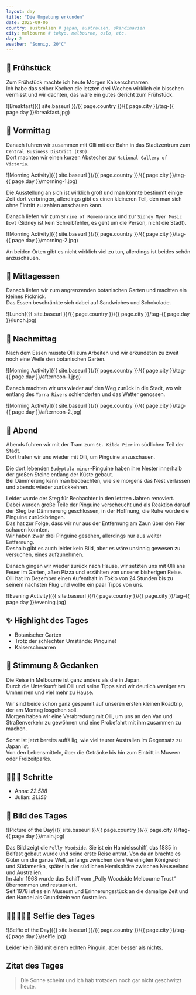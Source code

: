 ```yaml
---
layout: day
title: "Die Umgebung erkunden" 
date: 2025-09-06
country: australien # japan, australien, skandinavien
city: melbourne # tokyo, melbourne, oslo, etc.
day: 2
weather: "Sonnig, 20°C"
---
```


## 🥐 Frühstück

Zum Frühstück machte ich heute Morgen Kaiserschmarren.  
Ich habe das selber Kochen die letzten drei Wochen wirklich ein bisschen vermisst und wir dachten, das wäre ein gutes Gericht zum Frühstück. 

![Breakfast]({{ site.baseurl }}/{{ page.country }}/{{ page.city }}/tag-{{ page.day }}/breakfast.jpg)

## 🌅 Vormittag

Danach fuhren wir zusammen mit Olli mit der Bahn in das Stadtzentrum zum `Central Business District (CBD)`.  
Dort machten wir einen kurzen Abstecher zur `National Gallery of Victoria`.

![Morning Activity]({{ site.baseurl }}/{{ page.country }}/{{ page.city }}/tag-{{ page.day }}/morning-1.jpg)

Die Ausstellung an sich ist wirklich groß und man könnte bestimmt einige Zeit dort verbringen, allerdings gibt es einen kleineren Teil, den man sich ohne Eintritt zu zahlen anschauen kann.

Danach liefen wir zum `Shrine of Remembrance` und zur `Sidney Myer Music Bowl` (Sidney ist kein Schreibfehler, es geht um die Person, nicht die Stadt).

![Morning Activity]({{ site.baseurl }}/{{ page.country }}/{{ page.city }}/tag-{{ page.day }}/morning-2.jpg)

An beiden Orten gibt es nicht wirklich viel zu tun, allerdings ist beides schön anzuschauen.

## 🍣 Mittagessen

Danach liefen wir zum angrenzenden botanischen Garten und machten ein kleines Picknick.  
Das Essen beschränkte sich dabei auf Sandwiches und Schokolade.

![Lunch]({{ site.baseurl }}/{{ page.country }}/{{ page.city }}/tag-{{ page.day }}/lunch.jpg)

## 🌆 Nachmittag

Nach dem Essen musste Olli zum Arbeiten und wir erkundeten zu zweit noch eine Weile den botanischen Garten.

![Morning Activity]({{ site.baseurl }}/{{ page.country }}/{{ page.city }}/tag-{{ page.day }}/afternoon-1.jpg)

Danach machten wir uns wieder auf den Weg zurück in die Stadt, wo wir entlang des `Yarra Rivers` schlenderten und das Wetter genossen.

![Morning Activity]({{ site.baseurl }}/{{ page.country }}/{{ page.city }}/tag-{{ page.day }}/afternoon-2.jpg)

## 🌙 Abend

Abends fuhren wir mit der Tram zum `St. Kilda Pier` im südlichen Teil der Stadt.  
Dort trafen wir uns wieder mit Olli, um Pinguine anzuschauen.

Die dort lebenden `Eudyptula minor`-Pinguine haben ihre Nester innerhalb der großen Steine entlang der Küste gebaut.  
Bei Dämmerung kann man beobachten, wie sie morgens das Nest verlassen und abends wieder zurückkehren.

Leider wurde der Steg für Beobachter in den letzten Jahren renoviert.  
Dabei wurden große Teile der Pinguine verscheucht und als Reaktion darauf der Steg bei Dämmerung geschlossen, in der Hoffnung, die Ruhe würde die Pinguine zurückbringen.  
Das hat zur Folge, dass wir nur aus der Entfernung am Zaun über den Pier schauen konnten.  
Wir haben zwar drei Pinguine gesehen, allerdings nur aus weiter Entfernung.  
Deshalb gibt es auch leider kein Bild, aber es wäre unsinnig gewesen zu versuchen, eines aufzunehmen.

Danach gingen wir wieder zurück nach Hause, wir setzten uns mit Olli ans Feuer im Garten, aßen Pizza und erzählten von unserer bisherigen Reise.  
Olli hat im Dezember einen Aufenthalt in Tokio von 24 Stunden bis zu seinem nächsten Flug und wollte ein paar Tipps von uns.

![Evening Activity]({{ site.baseurl }}/{{ page.country }}/{{ page.city }}/tag-{{ page.day }}/evening.jpg)

## ✨ Highlight des Tages

- Botanischer Garten  
- Trotz der schlechten Umstände: Pinguine!  
- Kaiserschmarren  

## 💭 Stimmung & Gedanken

Die Reise in Melbourne ist ganz anders als die in Japan.  
Durch die Unterkunft bei Olli und seine Tipps sind wir deutlich weniger am Umherirren und viel mehr zu Hause.

Wir sind beide schon ganz gespannt auf unseren ersten kleinen Roadtrip, der am Montag losgehen soll.  
Morgen haben wir eine Verabredung mit Olli, um uns an den Van und Straßenverkehr zu gewöhnen und eine Probefahrt mit ihm zusammen zu machen.

Sonst ist jetzt bereits auffällig, wie viel teurer Australien im Gegensatz zu Japan ist.  
Von den Lebensmitteln, über die Getränke bis hin zum Eintritt in Museen oder Freizeitparks.

## 🏃🏽‍♀️ Schritte

- Anna: _22.588_  
- Julian: _21.158_  

## 📸 Bild des Tages

![Picture of the Day]({{ site.baseurl }}/{{ page.country }}/{{ page.city }}/tag-{{ page.day }}/main.jpg)

Das Bild zeigt die `Polly Woodside`. Sie ist ein Handelsschiff, das 1885 in Belfast gebaut wurde und seine erste Reise antrat. Von da an brachte es Güter um die ganze Welt, anfangs zwischen dem Vereinigten Königreich und Südamerika, später in der südlichen Hemisphäre zwischen Neuseeland und Australien.  
Im Jahr 1968 wurde das Schiff vom „Polly Woodside Melbourne Trust“ übernommen und restauriert.  
Seit 1978 ist es ein Museum und Erinnerungsstück an die damalige Zeit und den Handel als Grundstein von Australien.

## 👩🏻‍🤝‍👨🏽 Selfie des Tages

![Selfie of the Day]({{ site.baseurl }}/{{ page.country }}/{{ page.city }}/tag-{{ page.day }}/selfie.jpg)

Leider kein Bild mit einem echten Pinguin, aber besser als nichts.

## Zitat des Tages

> Die Sonne scheint und ich hab trotzdem noch gar nicht geschwitzt heute.
